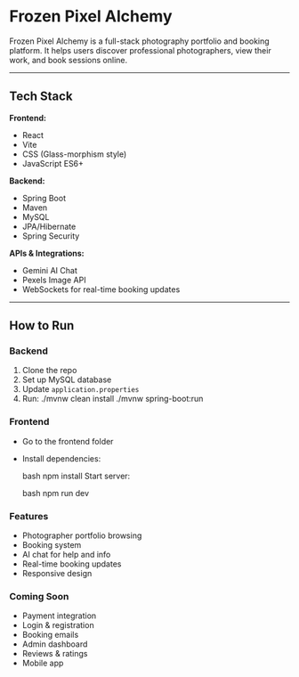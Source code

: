 # Frozen Pixel Alchemy

Frozen Pixel Alchemy is a full-stack photography portfolio and booking platform. It helps users discover professional photographers, view their work, and book sessions online.

---

## Tech Stack

**Frontend:**  
- React  
- Vite  
- CSS (Glass-morphism style)  
- JavaScript ES6+

**Backend:**  
- Spring Boot  
- Maven  
- MySQL  
- JPA/Hibernate  
- Spring Security

**APIs & Integrations:**  
- Gemini AI Chat  
- Pexels Image API  
- WebSockets for real-time booking updates

---

## How to Run

### Backend
1. Clone the repo  
2. Set up MySQL database  
3. Update `application.properties`  
4. Run:
   ./mvnw clean install
   ./mvnw spring-boot:run
### Frontend
- Go to the frontend folder

- Install dependencies:

    bash
    npm install
    Start server:

    bash
    npm run dev

### Features
- Photographer portfolio browsing
- Booking system
- AI chat for help and info
- Real-time booking updates
- Responsive design

### Coming Soon
- Payment integration
- Login & registration
- Booking emails
- Admin dashboard
- Reviews & ratings
- Mobile app